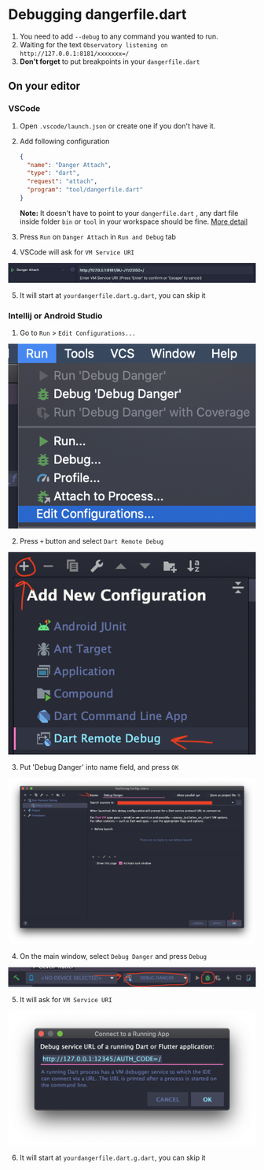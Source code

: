 # Debugging dangerfile.dart

1. You need to add `--debug` to any command you wanted to run.
2. Waiting for the text `Observatory listening on http://127.0.0.1:8181/xxxxxxx=/`
3. **Don't forget** to put breakpoints in your `dangerfile.dart`

## On your editor

### VSCode

1. Open `.vscode/launch.json` or create one if you don't have it.

2. Add following configuration

   ```json
   {
     "name": "Danger Attach",
     "type": "dart",
     "request": "attach",
     "program": "tool/dangerfile.dart"
   }
   ```

   **Note:** It doesn't have to point to your `dangerfile.dart` , any dart file inside folder `bin` or `tool` in your workspace should be fine. [More detail](https://github.com/Dart-Code/Dart-Code/blob/9e400c826bc73f7ccd64e54e365af97859e98e2f/src/extension/providers/debug_config_provider.ts#L150)

3. Press `Run` on `Danger Attach` in `Run and Debug` tab

4. VSCode will ask for `VM Service URI`

![Image of VSCode Step 1](/docs/images/vscode_1.png)

5. It will start at `yourdangerfile.dart.g.dart`, you can skip it

### Intellij or Android Studio

1. Go to `Run` > `Edit Configurations...`

![Image of Intellij Step 1](/docs/images/intellij_1.png)

2. Press `+` button and select `Dart Remote Debug`

![Image of Intellij Step 2](/docs/images/intellij_2.png)

3. Put 'Debug Danger' into name field, and press `OK`

![Image of Intellij Step 3](/docs/images/intellij_3.png)

4. On the main window, select `Debug Danger` and press `Debug`

![Image of Intellij Step 4](/docs/images/intellij_4.png)

5. It will ask for `VM Service URI`

![Image of Intellij Step 5](/docs/images/intellij_5.png)

6. It will start at `yourdangerfile.dart.g.dart`, you can skip it
